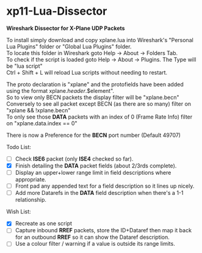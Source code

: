 # xp11-Lua-Dissector
**Wireshark Dissector for X-Plane UDP Packets**

To install simply download and copy xplane.lua into Wireshark's "Personal Lua Plugins" folder or "Global Lua Plugins" folder.\
To locate this folder in Wireshark goto Help -> About -> Folders Tab.\
To check if the script is loaded goto Help -> About -> Plugins. The Type will be "lua script"\
Ctrl + Shift + L will reload Lua scripts without needing to restart.

The proto declaration is "xplane" and the protofields have been added using the format xplane.$header$.$element".  
So to view only BECN packets the display filter will be "xplane.becn"  
Conversely to see all packet except BECN (as there are so many) filter on "xplane && !xplane.becn"  
To only see those **DATA** packets with an index of 0 (Frame Rate Info) filter on "xplane.data.index == 0"  

There is now a Preference for the **BECN** port number (Default 49707)

Todo List:
- [ ] Check **ISE6** packet (only **ISE4** checked so far).
- [X] Finish detailing the **DATA** packet fields (about 2/3rds complete).
- [ ] Display an upper+lower range limit in field descriptions where appropriate.
- [ ] Front pad any appended text for a field description so it lines up nicely.
- [ ] Add more Datarefs in the **DATA** field description when there's a 1-1 relationship.

Wish List:
- [X] Recreate as one script
- [ ] Capture inbound **RREF** packets, store the ID+Dataref then map it back for an outbound **RREF** so it can show the Dataref description.
- [ ] Use a colour filter / warning if a value is outside its range limits.
